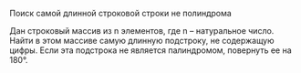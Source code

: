 Поиск самой длинной строковой строки не полиндрома

Дан строковый массив из n элементов, где n – натуральное число. Найти в этом массиве самую длинную подстроку, не содержащую цифры. Если эта подстрока 
не является палиндромом, повернуть ее на 180°.
